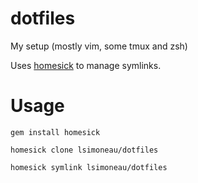 dotfiles
========

My setup (mostly vim, some tmux and zsh)

Uses [homesick](https://github.com/technicalpickles/homesick) to manage symlinks.

Usage
======

```
gem install homesick

homesick clone lsimoneau/dotfiles

homesick symlink lsimoneau/dotfiles
```
